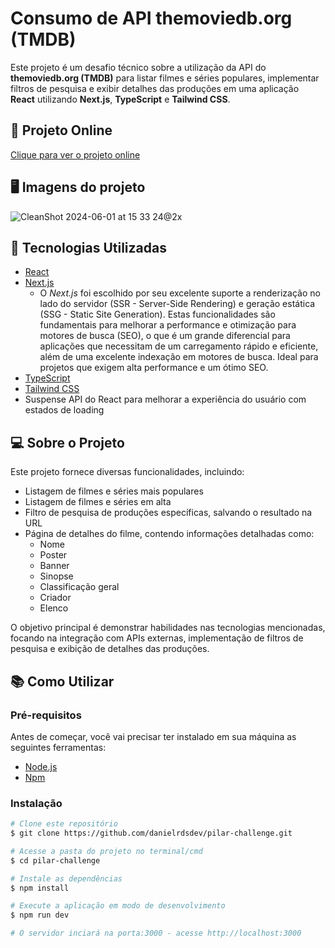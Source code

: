 # Consumo de API themoviedb.org (TMDB)

Este projeto é um desafio técnico sobre a utilização da API do **themoviedb.org (TMDB)** para listar filmes e séries populares, implementar filtros de pesquisa e exibir detalhes das produções em uma aplicação **React** utilizando **Next.js**, **TypeScript** e **Tailwind CSS**.

## 🔗 Projeto Online

[Clique para ver o projeto online](https://tmdb-movies-three.vercel.app/)

## 🖥 Imagens do projeto
![CleanShot 2024-06-01 at 15 33 24@2x](https://github.com/danielrdsdev/pilar-challenge/assets/97995126/013dfcfc-2c5b-459d-ae13-93ecf7d784d0)

## 🚀 Tecnologias Utilizadas

- [React](https://reactjs.org/)
- [Next.js](https://nextjs.org/)
  - O *Next.js* foi escolhido por seu excelente suporte a renderização no lado do servidor (SSR - Server-Side Rendering) e geração estática (SSG - Static Site Generation). Estas funcionalidades são fundamentais para melhorar a performance e otimização para motores de busca (SEO), o que é um grande diferencial para aplicações que necessitam de um carregamento rápido e eficiente, além de uma excelente indexação em motores de busca. Ideal para projetos que exigem alta performance e um ótimo SEO.
- [TypeScript](https://www.typescriptlang.org/)
- [Tailwind CSS](https://tailwindcss.com/)
- Suspense API do React para melhorar a experiência do usuário com estados de loading

## 💻 Sobre o Projeto

Este projeto fornece diversas funcionalidades, incluindo:

- Listagem de filmes e séries mais populares
- Listagem de filmes e séries em alta
- Filtro de pesquisa de produções específicas, salvando o resultado na URL
- Página de detalhes do filme, contendo informações detalhadas como:
  - Nome
  - Poster
  - Banner
  - Sinopse
  - Classificação geral
  - Criador
  - Elenco

O objetivo principal é demonstrar habilidades nas tecnologias mencionadas, focando na integração com APIs externas, implementação de filtros de pesquisa e exibição de detalhes das produções.

## 📚 Como Utilizar

### Pré-requisitos

Antes de começar, você vai precisar ter instalado em sua máquina as seguintes ferramentas:

- [Node.js](https://nodejs.org/en/)
- [Npm](https://www.npmjs.com/)

### Instalação

```bash
# Clone este repositório
$ git clone https://github.com/danielrdsdev/pilar-challenge.git

# Acesse a pasta do projeto no terminal/cmd
$ cd pilar-challenge

# Instale as dependências
$ npm install

# Execute a aplicação em modo de desenvolvimento
$ npm run dev

# O servidor inciará na porta:3000 - acesse http://localhost:3000
```
